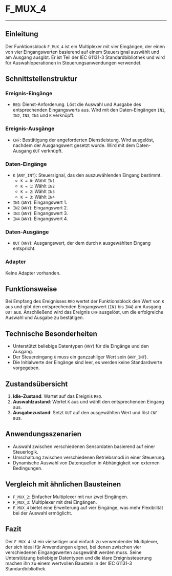 # F_MUX_4

* * * * * * * * * *
## Einleitung
Der Funktionsblock `F_MUX_4` ist ein Multiplexer mit vier Eingängen, der einen von vier Eingangswerten basierend auf einem Steuersignal auswählt und am Ausgang ausgibt. Er ist Teil der IEC 61131-3 Standardbibliothek und wird für Auswahloperationen in Steuerungsanwendungen verwendet.

## Schnittstellenstruktur

### **Ereignis-Eingänge**
- `REQ`: Dienst-Anforderung. Löst die Auswahl und Ausgabe des entsprechenden Eingangswerts aus. Wird mit den Daten-Eingängen `IN1`, `IN2`, `IN3`, `IN4` und `K` verknüpft.

### **Ereignis-Ausgänge**
- `CNF`: Bestätigung der angeforderten Dienstleistung. Wird ausgelöst, nachdem der Ausgangswert gesetzt wurde. Wird mit dem Daten-Ausgang `OUT` verknüpft.

### **Daten-Eingänge**
- `K` (`ANY_INT`): Steuersignal, das den auszuwählenden Eingang bestimmt. 
  - `K = 0`: Wählt `IN1`
  - `K = 1`: Wählt `IN2`
  - `K = 2`: Wählt `IN3`
  - `K = 3`: Wählt `IN4`
- `IN1` (`ANY`): Eingangswert 1.
- `IN2` (`ANY`): Eingangswert 2.
- `IN3` (`ANY`): Eingangswert 3.
- `IN4` (`ANY`): Eingangswert 4.

### **Daten-Ausgänge**
- `OUT` (`ANY`): Ausgangswert, der dem durch `K` ausgewählten Eingang entspricht.

### **Adapter**
Keine Adapter vorhanden.

## Funktionsweise
Bei Empfang des Ereignisses `REQ` wertet der Funktionsblock den Wert von `K` aus und gibt den entsprechenden Eingangswert (`IN1` bis `IN4`) am Ausgang `OUT` aus. Anschließend wird das Ereignis `CNF` ausgelöst, um die erfolgreiche Auswahl und Ausgabe zu bestätigen.

## Technische Besonderheiten
- Unterstützt beliebige Datentypen (`ANY`) für die Eingänge und den Ausgang.
- Der Steuereingang `K` muss ein ganzzahliger Wert sein (`ANY_INT`).
- Die Initialwerte der Eingänge sind leer, es werden keine Standardwerte vorgegeben.

## Zustandsübersicht
1. **Idle-Zustand**: Wartet auf das Ereignis `REQ`.
2. **Auswahlzustand**: Wertet `K` aus und wählt den entsprechenden Eingang aus.
3. **Ausgabezustand**: Setzt `OUT` auf den ausgewählten Wert und löst `CNF` aus.

## Anwendungsszenarien
- Auswahl zwischen verschiedenen Sensordaten basierend auf einer Steuerlogik.
- Umschaltung zwischen verschiedenen Betriebsmodi in einer Steuerung.
- Dynamische Auswahl von Datenquellen in Abhängigkeit von externen Bedingungen.

## Vergleich mit ähnlichen Bausteinen
- `F_MUX_2`: Einfacher Multiplexer mit nur zwei Eingängen.
- `F_MUX_3`: Multiplexer mit drei Eingängen.
- `F_MUX_4` bietet eine Erweiterung auf vier Eingänge, was mehr Flexibilität bei der Auswahl ermöglicht.

## Fazit
Der `F_MUX_4` ist ein vielseitiger und einfach zu verwendender Multiplexer, der sich ideal für Anwendungen eignet, bei denen zwischen vier verschiedenen Eingangswerten ausgewählt werden muss. Seine Unterstützung beliebiger Datentypen und die klare Ereignissteuerung machen ihn zu einem wertvollen Baustein in der IEC 61131-3 Standardbibliothek.
